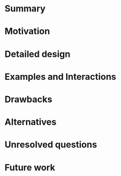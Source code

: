 <!-- Issues are public, they should not contain confidential information -->

# Summary

<!-- One paragraph explanation of the feature. -->

# Motivation

<!-- Why are we doing this?
What use cases does it support?
What is the expected outcome? -->

# Detailed design

<!-- This is the core, normative part of the RFC.
Explain the design in enough detail
for somebody familiar with the ecosystem to understand, and implement.
This should get into specifics and corner-cases.
Yet, this section should also be terse,
avoiding redundancy even at the cost of clarity. -->

# Examples and Interactions

<!-- This section illustrates the detailed design.
This section should clarify all confusion
the reader has from the previous sections.
It is especially important to counterbalance
the desired terseness of the detailed design;
if you feel your detailed design is rudely short,
consider making this section longer instead. -->

# Drawbacks

<!-- Why should we not do this? -->

# Alternatives

<!-- What other designs have been considered?
What is the impact of not doing this? -->

# Unresolved questions

<!-- What parts of the design are still TBD or unknowns? -->

# Future work

<!-- What future work, if any,
would be implied
or impacted by this feature
without being directly part of the work? -->
